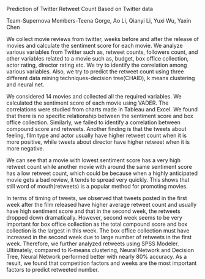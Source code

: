 

Prediction of Twitter Retweet Count Based on Twitter data

Team-Supernova
Members-Teena Gorge, Ao Li, Qianyi Li, Yuxi Wu, Yaxin Chen

We collect movie reviews from twitter, weeks before and after the release of movies and calculate the sentiment score for each movie. We analyze various variables from Twitter such as, retweet counts, followers count, and other variables related to a movie such as, budget, box office collection, actor rating, director rating etc. We try to identify the correlation among various variables. Also, we try to predict the retweet count using three different data mining techniques-decision tree(CHAID), k means clustering and neural net.

We considered 14 movies and collected all the required variables. We calculated the sentiment score of each movie using VADER. The correlations were studied from charts made in Tableau and Excel. We found that there is no specific relationship between the sentiment score and box office collection. Similarly, we failed to identify a correlation between compound score and retweets. Another finding is that the tweets about feeling, film type and actor usually have higher retweet count when it is more positive, while tweets about director have higher retweet when it is more negative.

We can see that a movie with lowest sentiment score has a very high retweet count while another movie with around the same sentiment score has a low retweet count, which could be because when a highly anticipated movie gets a bad review, it tends to spread very quickly. This shows that still word of mouth(retweets) is a popular method for promoting movies.

In terms of timing of tweets, we observed that tweets posted in the first week after the film released have higher average retweet count and usually have high sentiment score and that in the second week, the retweets dropped down dramatically. However, second week seems to be very important for box office collection as the total compound score and box collection is the largest in this week. The box office collection must have increased in the second week due to large number of retweets in the first week. Therefore, we further analyzed retweets using SPSS Modeler. Ultimately, compared to K-means clustering, Neural Network and Decision Tree, Neural Network performed better with nearly 80% accuracy. As a result, we found that competition factors and weeks are the most important factors to predict retweeted number.





